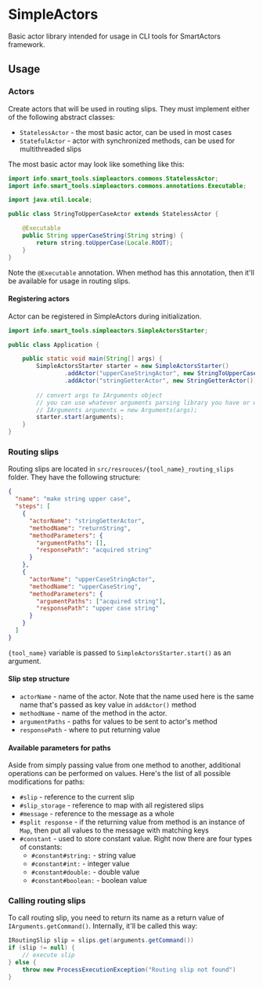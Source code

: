 # SimpleActors

Basic actor library intended for usage in CLI tools for SmartActors framework.

## Usage
### Actors
Create actors that will be used in routing slips. They must implement either of the following abstract classes:

* `StatelessActor` - the most basic actor, can be used in most cases
* `StatefulActor` - actor with synchronized methods, can be used for multithreaded slips

The most basic actor may look like something like this:

```java
import info.smart_tools.simpleactors.commons.StatelessActor;
import info.smart_tools.simpleactors.commons.annotations.Executable;

import java.util.Locale;

public class StringToUpperCaseActor extends StatelessActor {

    @Executable
    public String upperCaseString(String string) {
        return string.toUpperCase(Locale.ROOT);
    }
}
```

Note the `@Executable` annotation. When method has this annotation, then it'll be available for usage in routing slips.

#### Registering actors
Actor can be registered in SimpleActors during initialization.

```java
import info.smart_tools.simpleactors.SimpleActorsStarter;

public class Application {

    public static void main(String[] args) {
        SimpleActorsStarter starter = new SimpleActorsStarter()
                .addActor("upperCaseStringActor", new StringToUpperCaseActor())
                .addActor("stringGetterActor", new StringGetterActor());
        
        // convert args to IArguments object
        // you can use whatever arguments parsing library you have or write your own
        // IArguments arguments = new Arguments(args);
        starter.start(arguments);
    }
}
```

### Routing slips
Routing slips are located in `src/resrouces/{tool_name}_routing_slips` folder. They have the following structure:

```json
{
  "name": "make string upper case",
  "steps": [
    {
      "actorName": "stringGetterActor",
      "methodName": "returnString",
      "methodParameters": {
        "argumentPaths": [],
        "responsePath": "acquired string"
      }
    },
    {
      "actorName": "upperCaseStringActor",
      "methodName": "upperCaseString",
      "methodParameters": {
        "argumentPaths": ["acquired string"],
        "responsePath": "upper case string"
      }
    }
  ]
}
```

`{tool_name}` variable is passed to `SimpleActorsStarter.start()` as an argument.

#### Slip step structure
* `actorName` - name of the actor. Note that the name used here is the same name that's passed as key value in `addActor()` method
* `methodName` - name of the method in the actor. 
* `argumentPaths` - paths for values to be sent to actor's method
* `responsePath` - where to put returning value

#### Available parameters for paths
Aside from simply passing value from one method to another, additional operations can be performed on values. 
Here's the list of all possible modifications for paths:

* `#slip` - reference to the current slip
* `#slip_storage` - reference to map with all registered slips
* `#message` - reference to the message as a whole
* `#split response` - if the returning value from method is an instance of `Map`, then put all values to the message with matching keys
* `#constant` - used to store constant value. Right now there are four types of constants:
    * `#constant#string:` - string value
    * `#constant#int:` - integer value
    * `#constant#double:` - double value
    * `#constant#boolean:` - boolean value

### Calling routing slips
To call routing slip, you need to return its name as a return value of `IArguments.getCommand()`. Internally, it'll be called this way:

```java
IRoutingSlip slip = slips.get(arguments.getCommand())
if (slip != null) {
    // execute slip
} else {
    throw new ProcessExecutionException("Routing slip not found")
}
```
